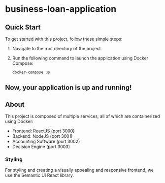 # business-loan-application

## Quick Start

To get started with this project, follow these simple steps:

1. Navigate to the root directory of the project.

2. Run the following command to launch the application using Docker Compose:

   ```bash
   docker-compose up
   ```

## Now, your application is up and running!

## About

This project is composed of multiple services, all of which are containerized using Docker:

- Frontend: ReactJS (port 3000)
- Backend: NodeJS (port 3001)
- Accounting Software (port 3002)
- Decision Engine (port 3003)

### Styling

For styling and creating a visually appealing and responsive frontend, we use the Semantic UI React library.
